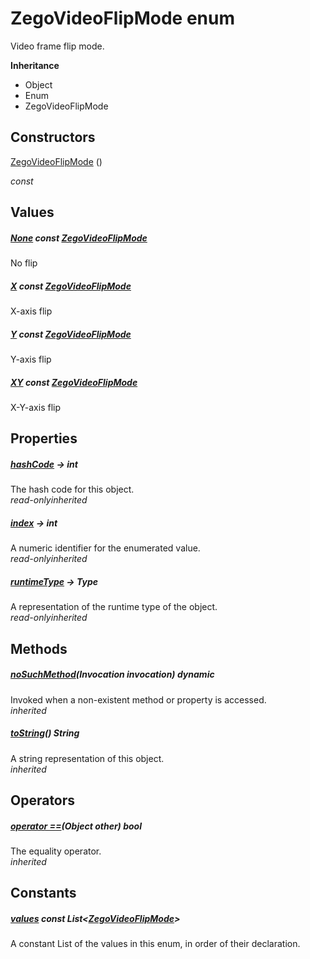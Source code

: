 


# ZegoVideoFlipMode enum







<p>Video frame flip mode.</p>



**Inheritance**

- Object
- Enum
- ZegoVideoFlipMode






## Constructors

[ZegoVideoFlipMode](../zego_uikit_prebuilt_live_audio_room/ZegoVideoFlipMode/ZegoVideoFlipMode.md) ()

  _const_ 


## Values

##### [None](../zego_uikit_prebuilt_live_audio_room/ZegoVideoFlipMode.md) const [ZegoVideoFlipMode](../zego_uikit_prebuilt_live_audio_room/ZegoVideoFlipMode.md)



<p>No flip</p>  




##### [X](../zego_uikit_prebuilt_live_audio_room/ZegoVideoFlipMode.md) const [ZegoVideoFlipMode](../zego_uikit_prebuilt_live_audio_room/ZegoVideoFlipMode.md)



<p>X-axis flip</p>  




##### [Y](../zego_uikit_prebuilt_live_audio_room/ZegoVideoFlipMode.md) const [ZegoVideoFlipMode](../zego_uikit_prebuilt_live_audio_room/ZegoVideoFlipMode.md)



<p>Y-axis flip</p>  




##### [XY](../zego_uikit_prebuilt_live_audio_room/ZegoVideoFlipMode.md) const [ZegoVideoFlipMode](../zego_uikit_prebuilt_live_audio_room/ZegoVideoFlipMode.md)



<p>X-Y-axis flip</p>  





## Properties

##### [hashCode](../zego_uikit_prebuilt_live_audio_room/ZegoVideoFlipMode/hashCode.md) &#8594; int



The hash code for this object.  
_<span class="feature">read-only</span><span class="feature">inherited</span>_



##### [index](../zego_uikit_prebuilt_live_audio_room/ZegoVideoFlipMode/index.md) &#8594; int



A numeric identifier for the enumerated value.  
_<span class="feature">read-only</span><span class="feature">inherited</span>_



##### [runtimeType](../zego_uikit_prebuilt_live_audio_room/ZegoVideoFlipMode/runtimeType.md) &#8594; Type



A representation of the runtime type of the object.  
_<span class="feature">read-only</span><span class="feature">inherited</span>_





## Methods

##### [noSuchMethod](../zego_uikit_prebuilt_live_audio_room/ZegoVideoFlipMode/noSuchMethod.md)(Invocation invocation) dynamic



Invoked when a non-existent method or property is accessed.  
_<span class="feature">inherited</span>_



##### [toString](../zego_uikit_prebuilt_live_audio_room/ZegoVideoFlipMode/toString.md)() String



A string representation of this object.  
_<span class="feature">inherited</span>_





## Operators

##### [operator ==](../zego_uikit_prebuilt_live_audio_room/ZegoVideoFlipMode/operator_equals.md)(Object other) bool



The equality operator.  
_<span class="feature">inherited</span>_










## Constants

##### [values](../zego_uikit_prebuilt_live_audio_room/ZegoVideoFlipMode/values-constant.md) const List&lt;[ZegoVideoFlipMode](../zego_uikit_prebuilt_live_audio_room/ZegoVideoFlipMode.md)>



A constant List of the values in this enum, in order of their declaration.  









